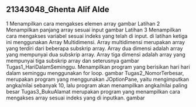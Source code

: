 ## 21343048_Ghenta Alif Alde
1 Menampilkan cara mengakses elemen array gambar Latihan 
2 Menampilkan panjang array sesuai input gambar Latihan 
3 Menampilkan cara mengakses variabel sesuai indeks yang telah di input. di latihan ketiga ini menggunakan Array Multidimensi. Array multidimensi merupakan array yang terdiri dari beberapa subskrip array. Array dua dimensi adalah array yang mempunyai dua subskrip array. Array tiga dimensi adalah array yang mempunyai tiga subskrip array dan seterusnya gambar Tugas1_HariDalamSeminggu. Menampilkan program yang berisikan hari hari dalam seminggu menggunakan for loop. gambar Tugas2_NomorTerbesar, merupakan program yang menggunakan JOptionPane, yaitu mengimputkan angka/nilai sebanyak 10, lalu program akan menampilkan angka/nilai paling besar Tugas3_BukuAlamat merupakan program yang menampilkan cara mengakses array sesuai indeks yang di inputkan. gambar
